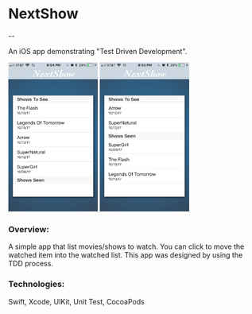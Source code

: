 # NextShow
-- 

An iOS app demonstrating "Test Driven Development".

<img src="https://github.com/dschrijn/TestDrivenDevelopment/blob/master/NextShow/images/nextShow1.PNG" width="180" height="300"> <img src="https://github.com/dschrijn/TestDrivenDevelopment/blob/master/NextShow/images/nextShow2.PNG" width="180" height="300">


### Overview:

A simple app that list movies/shows to watch. You can click to move the watched item into the watched list. This app was designed by using the TDD process.

### Technologies:

Swift, Xcode, UIKit, Unit Test, CocoaPods

